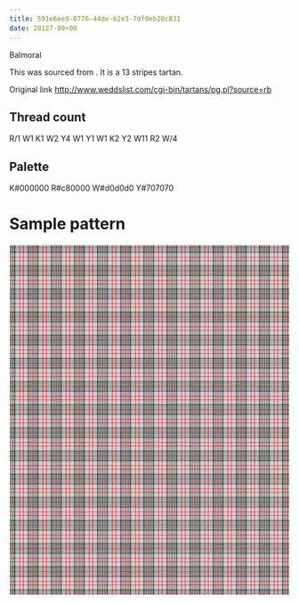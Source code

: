 ```yaml
---
title: 591e6ee9-0776-44de-b2e3-7df0eb20c831
date: 28127-09+00
---
```

Balmoral

This was sourced from <no value>.  It is a 13 stripes tartan.

Original link http://www.weddslist.com/cgi-bin/tartans/pg.pl?source=rb

## Thread count
R/1 W1 K1 W2 Y4 W1 Y1 W1 K2 Y2 W11 R2 W/4

## Palette
K#000000 R#c80000 W#d0d0d0 Y#707070

# Sample pattern

![Tartan detail](tartan.png "R/1 W1 K1 W2 Y4 W1 Y1 W1 K2 Y2 W11 R2 W/4 tartan")